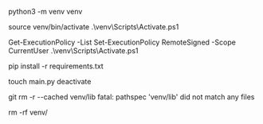 python3 -m venv venv

source venv/bin/activate
.\venv\Scripts\Activate.ps1

Get-ExecutionPolicy -List
Set-ExecutionPolicy RemoteSigned -Scope CurrentUser
.\venv\Scripts\Activate.ps1

pip install -r requirements.txt

touch main.py
deactivate

git rm -r --cached venv/lib
fatal: pathspec 'venv/lib' did not match any files

rm -rf venv/
